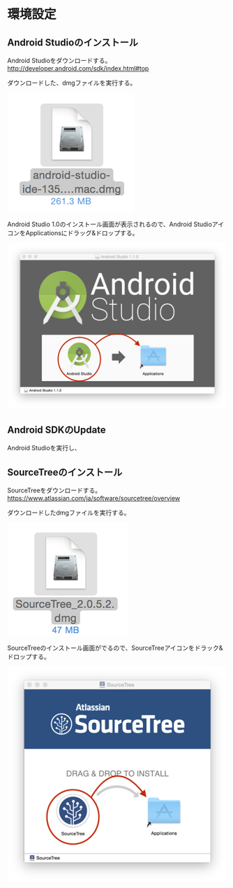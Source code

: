 # 環境設定
## Android Studioのインストール

Android Studioをダウンロードする。
http://developer.android.com/sdk/index.html#top

ダウンロードした、dmgファイルを実行する。

![pre0101](pre0101.png)

Android Studio 1.0のインストール画面が表示されるので、Android StudioアイコンをApplicationsにドラッグ&ドロップする。

![pre0102](pre0102.png)

## Android SDKのUpdate

Android Studioを実行し、




## SourceTreeのインストール

SourceTreeをダウンロードする。
https://www.atlassian.com/ja/software/sourcetree/overview

ダウンロードしたdmgファイルを実行する。

![](app002.png)

SourceTreeのインストール画面がでるので、SourceTreeアイコンをドラック&ドロップする。

![](app003.png)

